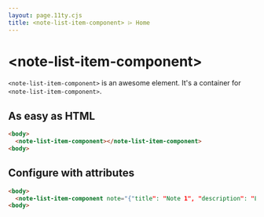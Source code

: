 ```yaml
---
layout: page.11ty.cjs
title: <note-list-item-component> ⌲ Home
---
```


# &lt;note-list-item-component>

`<note-list-item-component>` is an awesome element. It's a container for `<note-list-item-component>`.

## As easy as HTML


```html
<body>
  <note-list-item-component></note-list-item-component>
<body>
```

## Configure with attributes

```html
<body>
  <note-list-item-component note="{"title": "Note 1", "description": "Loren Ipsum"}"></note-list-item-component>
<body>
```
